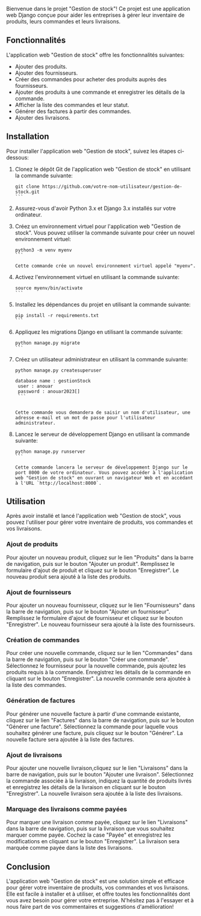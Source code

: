 Bienvenue dans le projet "Gestion de stock"! Ce projet est une application web Django conçue pour aider les entreprises à gérer leur inventaire de produits, leurs commandes et leurs livraisons.

## Fonctionnalités

L'application web "Gestion de stock" offre les fonctionnalités suivantes:

- Ajouter des produits.
- Ajouter des fournisseurs.
- Créer des commandes pour acheter des produits auprès des fournisseurs.
- Ajouter des produits à une commande et enregistrer les détails de la commande.
- Afficher la liste des commandes et leur statut.
- Générer des factures à partir des commandes.
- Ajouter des livraisons.

## Installation

Pour installer l'application web "Gestion de stock", suivez les étapes ci-dessous:

1. Clonez le dépôt Git de l'application web "Gestion de stock" en utilisant la commande suivante:

   ````
   git clone https://github.com/votre-nom-utilisateur/gestion-de-stock.git
   ```

2. Assurez-vous d'avoir Python 3.x et Django 3.x installés sur votre ordinateur.

3. Créez un environnement virtuel pour l'application web "Gestion de stock". Vous pouvez utiliser la commande suivante pour créer un nouvel environnement virtuel:

   ````
   python3 -m venv myenv
   ```

   Cette commande crée un nouvel environnement virtuel appelé "myenv".

4. Activez l'environnement virtuel en utilisant la commande suivante:

   ````
   source myenv/bin/activate
   ```

5. Installez les dépendances du projet en utilisant la commande suivante:

   ````
   pip install -r requirements.txt
   ```

6. Appliquez les migrations Django en utilisant la commande suivante:

   ````
   python manage.py migrate
   ```

7. Créez un utilisateur administrateur en utilisant la commande suivante:

   ````
   python manage.py createsuperuser
   
   database name : gestionStock
    user : anouar
    password : anouar2023[]
    ```


   Cette commande vous demandera de saisir un nom d'utilisateur, une adresse e-mail et un mot de passe pour l'utilisateur administrateur.

8. Lancez le serveur de développement Django en utilisant la commande suivante:

   ````
   python manage.py runserver
   ```

   Cette commande lancera le serveur de développement Django sur le port 8000 de votre ordinateur. Vous pouvez accéder à l'application web "Gestion de stock" en ouvrant un navigateur Web et en accédant à l'URL `http://localhost:8000`.

## Utilisation

Après avoir installé et lancé l'application web "Gestion de stock", vous pouvez l'utiliser pour gérer votre inventaire de produits, vos commandes et vos livraisons.

### Ajout de produits

Pour ajouter un nouveau produit, cliquez sur le lien "Produits" dans la barre de navigation, puis sur le bouton "Ajouter un produit". Remplissez le formulaire d'ajout de produit et cliquez sur le bouton "Enregistrer". Le nouveau produit sera ajouté à la liste des produits.

### Ajout de fournisseurs

Pour ajouter un nouveau fournisseur, cliquez sur le lien "Fournisseurs" dans la barre de navigation, puis sur le bouton "Ajouter un fournisseur". Remplissez le formulaire d'ajout de fournisseur et cliquez sur le bouton "Enregistrer". Le nouveau fournisseur sera ajouté à la liste des fournisseurs.

### Création de commandes

Pour créer une nouvelle commande, cliquez sur le lien "Commandes" dans la barre de navigation, puis sur le bouton "Créer une commande". Sélectionnez le fournisseur pour la nouvelle commande, puis ajoutez les produits requis à la commande. Enregistrez les détails de la commande en cliquant sur le bouton "Enregistrer". La nouvelle commande sera ajoutée à la liste des commandes.

### Génération de factures

Pour générer une nouvelle facture à partir d'une commande existante, cliquez sur le lien "Factures" dans la barre de navigation, puis sur le bouton "Générer une facture". Sélectionnez la commande pour laquelle vous souhaitez générer une facture, puis cliquez sur le bouton "Générer". La nouvelle facture sera ajoutée à la liste des factures.

### Ajout de livraisons

Pour ajouter une nouvelle livraison,cliquez sur le lien "Livraisons" dans la barre de navigation, puis sur le bouton "Ajouter une livraison". Sélectionnez la commande associée à la livraison, indiquez la quantité de produits livrés et enregistrez les détails de la livraison en cliquant sur le bouton "Enregistrer". La nouvelle livraison sera ajoutée à la liste des livraisons.

### Marquage des livraisons comme payées

Pour marquer une livraison comme payée, cliquez sur le lien "Livraisons" dans la barre de navigation, puis sur la livraison que vous souhaitez marquer comme payée. Cochez la case "Payée" et enregistrez les modifications en cliquant sur le bouton "Enregistrer". La livraison sera marquée comme payée dans la liste des livraisons.

## Conclusion

L'application web "Gestion de stock" est une solution simple et efficace pour gérer votre inventaire de produits, vos commandes et vos livraisons. Elle est facile à installer et à utiliser, et offre toutes les fonctionnalités dont vous avez besoin pour gérer votre entreprise. N'hésitez pas à l'essayer et à nous faire part de vos commentaires et suggestions d'amélioration!